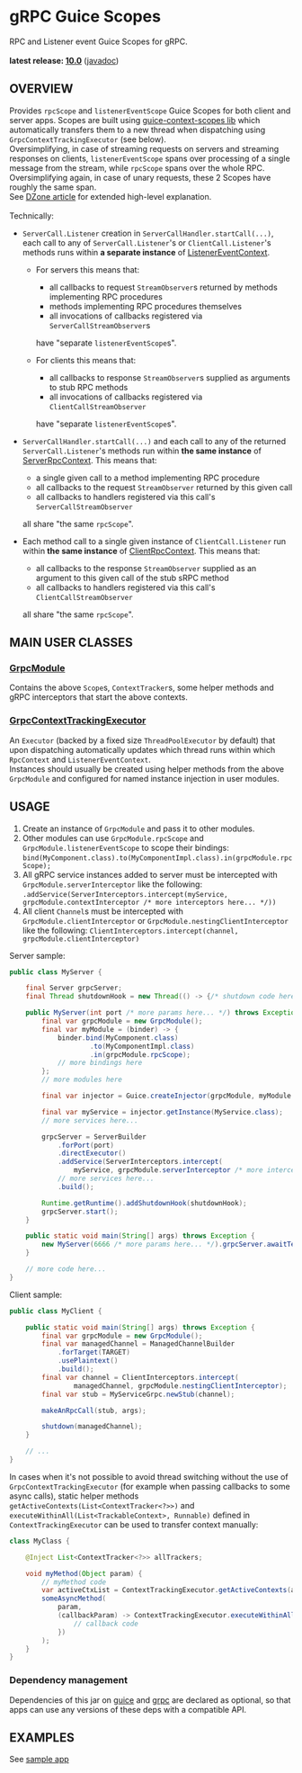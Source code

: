 # gRPC Guice Scopes

RPC and Listener event Guice Scopes for gRPC.<br/>
<br/>
**latest release: [10.0](https://search.maven.org/artifact/pl.morgwai.base/grpc-scopes/10.0/jar)**
([javadoc](https://javadoc.io/doc/pl.morgwai.base/grpc-scopes/10.0))


## OVERVIEW

Provides `rpcScope` and `listenerEventScope` Guice Scopes for both client and server apps. Scopes are built using [guice-context-scopes lib](https://github.com/morgwai/guice-context-scopes) which automatically transfers them to a new thread when dispatching using `GrpcContextTrackingExecutor` (see below).<br/>
Oversimplifying, in case of streaming requests on servers and streaming responses on clients, `listenerEventScope` spans over processing of a single message from the stream, while `rpcScope` spans over the whole RPC. Oversimplifying again, in case of unary requests, these 2 Scopes have roughly the same span.<br/>
See [DZone article](https://dzone.com/articles/combining-grpc-with-guice) for extended high-level explanation.<br/>
<br/>
Technically:
* `ServerCall.Listener` creation in `ServerCallHandler.startCall(...)`, each call to any of `ServerCall.Listener`'s or `ClientCall.Listener`'s methods runs within **a separate instance** of [ListenerEventContext](src/main/java/pl/morgwai/base/grpc/scopes/ListenerEventContext.java).
  * For servers this means that:
    * all callbacks to request `StreamObserver`s returned by methods implementing RPC procedures
    * methods implementing RPC procedures themselves
    * all invocations of callbacks registered via `ServerCallStreamObserver`s
    
    have "separate `listenerEventScope`s".
  * For clients this means that:
    * all callbacks to response `StreamObserver`s supplied as arguments to stub RPC methods
    * all invocations of callbacks registered via `ClientCallStreamObserver`
    
    have "separate `listenerEventScope`s".
* `ServerCallHandler.startCall(...)` and each call to any of the returned `ServerCall.Listener`'s methods run within **the same instance** of [ServerRpcContext](src/main/java/pl/morgwai/base/grpc/scopes/ServerRpcContext.java). This means that:
  * a single given call to a method implementing RPC procedure
  * all callbacks to the request `StreamObserver` returned by this given call
  * all callbacks to handlers registered via this call's `ServerCallStreamObserver`
  
  all share "the same `rpcScope`".
* Each method call to a single given instance of `ClientCall.Listener` run within **the same instance** of [ClientRpcContext](src/main/java/pl/morgwai/base/grpc/scopes/ClientRpcContext.java). This means that:
  * all callbacks to the response `StreamObserver` supplied as an argument to this given call of the stub sRPC method
  * all callbacks to handlers registered via this call's `ClientCallStreamObserver`
  
  all share "the same `rpcScope`".


## MAIN USER CLASSES

### [GrpcModule](src/main/java/pl/morgwai/base/grpc/scopes/GrpcModule.java)
Contains the above `Scope`s, `ContextTracker`s, some helper methods and gRPC interceptors that start the above contexts.

### [GrpcContextTrackingExecutor](src/main/java/pl/morgwai/base/grpc/scopes/GrpcContextTrackingExecutor.java)
An `Executor` (backed by a fixed size `ThreadPoolExecutor` by default) that upon dispatching automatically updates which thread runs within which `RpcContext` and `ListenerEventContext`.<br/>
Instances should usually be created using helper methods from the above `GrpcModule` and configured for named instance injection in user modules.


## USAGE

1. Create an instance of `GrpcModule` and pass it to other modules.
1. Other modules can use `GrpcModule.rpcScope` and `GrpcModule.listenerEventScope` to scope their bindings: `bind(MyComponent.class).to(MyComponentImpl.class).in(grpcModule.rpcScope);`
1. All gRPC service instances added to server must be intercepted with `GrpcModule.serverInterceptor` like the following: `.addService(ServerInterceptors.intercept(myService, grpcModule.contextInterceptor /* more interceptors here... */))`
1. All client `Channel`s must be intercepted with `GrpcModule.clientInterceptor` or `GrpcModule.nestingClientInterceptor` like the following: `ClientInterceptors.intercept(channel, grpcModule.clientInterceptor)`


Server sample:
```java
public class MyServer {

    final Server grpcServer;
    final Thread shutdownHook = new Thread(() -> {/* shutdown code here... */});

    public MyServer(int port /* more params here... */) throws Exception {
        final var grpcModule = new GrpcModule();
        final var myModule = (binder) -> {
            binder.bind(MyComponent.class)
                    .to(MyComponentImpl.class)
                    .in(grpcModule.rpcScope);
            // more bindings here
        };
        // more modules here

        final var injector = Guice.createInjector(grpcModule, myModule /* more modules here... */);

        final var myService = injector.getInstance(MyService.class);
        // more services here...

        grpcServer = ServerBuilder
            .forPort(port)
            .directExecutor()
            .addService(ServerInterceptors.intercept(
                myService, grpcModule.serverInterceptor /* more interceptors here... */))
            // more services here...
            .build();

        Runtime.getRuntime().addShutdownHook(shutdownHook);
        grpcServer.start();
    }

    public static void main(String[] args) throws Exception {
        new MyServer(6666 /* more params here... */).grpcServer.awaitTermination();
    }

    // more code here...
}
```

Client sample:
```java
public class MyClient {

    public static void main(String[] args) throws Exception {
        final var grpcModule = new GrpcModule();
        final var managedChannel = ManagedChannelBuilder
            .forTarget(TARGET)
            .usePlaintext()
            .build();
        final var channel = ClientInterceptors.intercept(
                managedChannel, grpcModule.nestingClientInterceptor);
        final var stub = MyServiceGrpc.newStub(channel);

        makeAnRpcCall(stub, args);

        shutdown(managedChannel);
    }

    // ...
}
```

In cases when it's not possible to avoid thread switching without the use of `GrpcContextTrackingExecutor` (for example when passing callbacks to some async calls), static helper methods `getActiveContexts(List<ContextTracker<?>>)` and `executeWithinAll(List<TrackableContext>, Runnable)` defined in `ContextTrackingExecutor` can be used to transfer context manually:

```java
class MyClass {

    @Inject List<ContextTracker<?>> allTrackers;

    void myMethod(Object param) {
        // myMethod code
        var activeCtxList = ContextTrackingExecutor.getActiveContexts(allTrackers);
        someAsyncMethod(
            param,
            (callbackParam) -> ContextTrackingExecutor.executeWithinAll(activeCtxList, () -> {
                // callback code
            })
        );
    }
}
```

### Dependency management
Dependencies of this jar on [guice](https://search.maven.org/artifact/com.google.inject/guice) and [grpc](https://search.maven.org/search?q=g:io.grpc) are declared as optional, so that apps can use any versions of these deps with a compatible API.


## EXAMPLES

See [sample app](sample)
